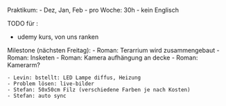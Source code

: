 Praktikum:
    - Dez, Jan, Feb
    - pro Woche: 30h
    - kein Englisch

TODO für : 
  - udemy kurs, von uns ranken


Milestone (nächsten Freitag):
    - Roman: Terarrium wird zusammengebaut
    - Roman: Insketen
    - Roman: Kamera aufhängung an decke
    - Roman: Kamerarm?

    - Levin: bstellt: LED Lampe diffus, Heizung
    - Problem lösen: live-bilder
    - Stefan: 50x50cm Filz (verschiedene Farben je nach Kosten)
    - Stefan: auto sync

